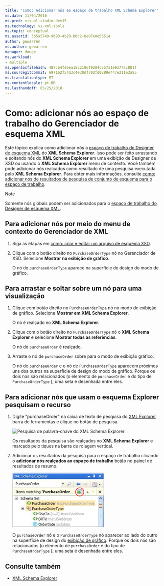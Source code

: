 ```yaml
---
title: 'Como: Adicionar nós ao espaço de trabalho XML Schema Explorer'
ms.date: 11/04/2016
ms.prod: visual-studio-dev15
ms.technology: vs-xml-tools
ms.topic: conceptual
ms.assetid: 3b5a5749-9693-4b29-b0c2-8e07e0e55514
author: gewarren
ms.author: gewarren
manager: douge
ms.workload:
- multiple
ms.openlocfilehash: 487cb4fe5ea15c2186f9284c557a1e9377ac801f
ms.sourcegitcommit: 697162f54d3c4e30df702fd0289e447e211e3a85
ms.translationtype: MT
ms.contentlocale: pt-BR
ms.lasthandoff: 05/25/2018
---
```

# <a name="how-to-add-nodes-to-the-workspace-from-the-xml-schema-explorer"></a>Como: adicionar nós ao espaço de trabalho do Gerenciador de esquema XML

Este tópico explica como adicionar nós a [espaço de trabalho do Designer de esquema XML](../xml-tools/xml-schema-designer-workspace.md) do **XML Schema Explorer**. Isso pode ser feito arrastando e soltando nós do **XML Schema Explorer** em uma exibição de Designer de XSD ou usando o **XML Schema Explorer** menu de contexto. Você também pode adicionar nós realçados como resultado de uma pesquisa executada pelo **XML Schema Explorer**. Para obter mais informações, consulte [como: adicionar nós de resultados de pesquisa de conjunto de esquema para o espaço de trabalho](../xml-tools/how-to-add-schema-set-search-result-nodes-to-the-workspace.md).

> [!NOTE]
> Somente nós globais podem ser adicionados para o [espaço de trabalho do Designer de esquema XML](../xml-tools/xml-schema-designer-workspace.md).

## <a name="to-add-nodes-through-the-xml-explorer-context-menu"></a>Para adicionar nós por meio do menu de contexto do Gerenciador de XML

1.  Siga as etapas em [como: criar e editar um arquivo de esquema XSD](../xml-tools/how-to-create-and-edit-an-xsd-schema-file.md).

2.  Clique com o botão direito no `PurchaseOrderType` nó no Gerenciador de XSD. Selecione **Mostrar na exibição de gráfico**.

     O nó de `purchaseOrderType` aparece na superfície de design do modo de gráfico.

## <a name="to-drag-and-drop-a-node-on-to-a-view"></a>Para arrastar e soltar sobre um nó para uma visualização

1.  Clique com botão direito no `PurchaseOrderType` nó no modo de exibição de gráfico. Selecione **Mostrar em XML Schema Explorer**.

     O nó é realçado no **XML Schema Explorer**.

2.  Clique com o botão direito no `PurchaseOrderType` nó o **XML Schema Explorer** e selecione **Mostrar todas as referências**.

     O nó de `purchaseOrder` é realçado.

3.  Arraste o nó de `purchaseOrder` sobre para o modo de exibição gráfico.

     O nó de `purchaseOrder` e o nó de `PurchaseOrderType` aparecem próximos uns dos outros na superfície de design do modo de gráfico. Porque os dois nós são relacionados (o elemento de `purchaseOrder` é do tipo de `PurchaseOrderType` ), uma seta é desenhada entre eles.

## <a name="to-add-nodes-using-the-schema-explorer-search-capability"></a>Para adicionar nós que usam o esquema Explorer pesquisam o recurso

1.  Digite "purchaseOrder" na caixa de texto de pesquisa do [XML Explorer](../xml-tools/xml-schema-explorer.md) barra de ferramentas e clique no botão de pesquisa.

     ![Pesquisa de palavra-chave do XML Schema Explorer](../xml-tools/media/schemaexplorersearch.gif "SchemaExplorerSearch")

     Os resultados da pesquisa são realçados no **XML Schema Explorer** e marcado pelo tiques na barra de rolagem vertical.

2.  Adicionar os resultados da pesquisa para o espaço de trabalho clicando o **adicionar nós realçados ao espaço de trabalho** botão no painel de resultados de resumo.

     ![Resultado da pesquisa do XML Schema Explorer](../xml-tools/media/schemaexplorersearchresult.gif "SchemaExplorerSearchResult")

     O `purchaseOrder` nó e o `PurchaseOrderType` nó aparecer ao lado do outro na superfície de design do [exibição de gráfico](../xml-tools/graph-view.md). Porque os dois nós são relacionados (o elemento de `purchaseOrder` é do tipo de `PurchaseOrderType` ), uma seta é desenhada entre eles.

## <a name="see-also"></a>Consulte também

- [XML Schema Explorer](../xml-tools/xml-schema-explorer.md)